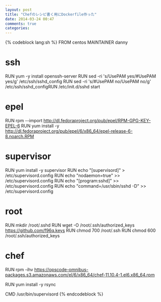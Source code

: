 ```yaml
---
layout: post
title: "Chefのレシピ書く用にDockerfile作った"
date: 2014-03-24 00:47
comments: true
categories:
---
```


{% codeblock lang:sh %}
FROM centos
MAINTAINER danny

# ssh
RUN yum -y install openssh-server
RUN sed -ri 's/UsePAM yes/#UsePAM yes/g' /etc/ssh/sshd_config
RUN sed -ri 's/#UsePAM no/UsePAM no/g' /etc/ssh/sshd_configRUN /etc/init.d/sshd start

# epel
RUN rpm --import http://dl.fedoraproject.org/pub/epel/RPM-GPG-KEY-EPEL-6
RUN yum install -y http://dl.fedoraproject.org/pub/epel/6/x86_64/epel-release-6-8.noarch.RPM

# supervisor
RUN yum install -y supervisor
RUN echo "[supervisord]" > /etc/supervisord.config
RUN echo "nodaemon=true" >> /etc/supervisord.config
RUN echo "[program:sshd]" >> /etc/supervisord.config
RUN echo "command=/usr/sbin/sshd -D" >> /etc/supervisord.config

# root
RUN mkdir /root/.sshd
RUN wget -O /root/.ssh/authorized_keys https://github.com/f96q.keys
RUN chmod 700 /root/.ssh
RUN chmod 600 /root/.ssh/authorized_keys

# chef
RUN rpm -ihv https://opscode-omnibus-packages.s3.amazonaws.com/el/6/x86_64/chef-11.10.4-1.el6.x86_64.rpm

RUN yum install -y rsync

CMD /usr/bin/supervisord
{% endcodeblock %}
